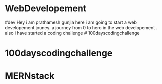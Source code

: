 # WebDevelopement
#dev
Hey i am prathamesh gunjla here i am going to start a web developement jouney. a journey from 0 to hero in the web developement .
also i have started a coding challenge # 100dayscodingchallenge
# 100dayscodingchallenge
# MERNstack
